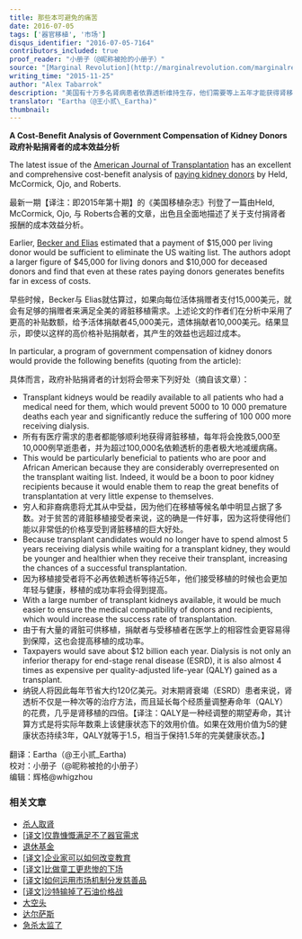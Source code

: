 ```yaml
---
title: 那些本可避免的痛苦
date: 2016-07-05
tags: ['器官移植', '市场']
disqus_identifier: "2016-07-05-7164"
contributors_included: true
proof_reader: "小册子（@昵称被抢的小册子）"
source: "[Marginal Revolution](http://marginalrevolution.com/marginalrevolution/2015/11/a-cost-bene%EF%AC%81t-analysis-of-government-compensation-of-kidney-donors.html)"
writing_time: "2015-11-25"
author: "Alex Tabarrok"
description: "美国有十万多名肾病患者依靠透析维持生存，他们需要等上五年才能获得肾移植的机会，每年5000-10000名患者因等不到肾而死亡，同时，纳税人每年为这支庞大的透析队伍负担一百多亿美元，一项研究发现，只须拿出其中一个零头去补贴捐肾者，即可避免这些痛苦和死亡。"
translator: "Eartha（@王小贰\_Eartha)"
thumbnail:
---
```


**A Cost-Beneﬁt Analysis of Government Compensation of Kidney Donors**  
**政府补贴捐肾者的成本效益分析**

The latest issue of the [American Journal of Transplantation](http://onlinelibrary.wiley.com/doi/10.1111/ajt.13490/abstract) has an excellent and comprehensive cost-benefit analysis of [paying kidney donors](http://onlinelibrary.wiley.com/doi/10.1111/ajt.13490/abstract) by Held, McCormick, Ojo, and Roberts.

最新一期【译注：即2015年第十期】的《美国移植杂志》刊登了一篇由Held, McCormick, Ojo, 与 Roberts合著的文章，出色且全面地描述了关于支付捐肾者报酬的成本效益分析。

Earlier, [Becker and Elias](http://www.jstor.org/stable/30033732) estimated that a payment of $15,000 per living donor would be sufficient to eliminate the US waiting list. The authors adopt a larger figure of $45,000 for living donors and $10,000 for deceased donors and find that even at these rates paying donors generates benefits far in excess of costs.

早些时候，Becker与 Elias就估算过，如果向每位活体捐赠者支付15,000美元，就会有足够的捐赠者来满足全美的肾脏移植需求。上述论文的作者们在分析中采用了更高的补贴数额，给予活体捐献者45,000美元，遗体捐献者10,000美元。结果显示，即使以这样的高价格补贴捐献者，其产生的效益也远超过成本。

In particular, a program of government compensation of kidney donors would provide the following benefits (quoting from the article):

具体而言，政府补贴捐肾者的计划将会带来下列好处（摘自该文章）：

* Transplant kidneys would be readily available to all patients who had a medical need for them, which would prevent 5000 to 10 000 premature deaths each year and significantly reduce the suffering of 100 000 more receiving dialysis.
* 所有有医疗需求的患者都能够顺利地获得肾脏移植，每年将会挽救5,000至10,000例早逝患者，并为超过100,000名依赖透析的患者极大地减缓病痛。
* This would be particularly beneficial to patients who are poor and African American because they are considerably overrepresented on the transplant waiting list. Indeed, it would be a boon to poor kidney recipients because it would enable them to reap the great benefits of transplantation at very little expense to themselves.
* 穷人和非裔病患将尤其从中受益，因为他们在移植等候名单中明显占据了多数。对于贫苦的肾脏移植接受者来说，这的确是一件好事，因为这将使得他们能以非常低的价格享受到肾脏移植的巨大好处。
* Because transplant candidates would no longer have to spend almost 5 years receiving dialysis while waiting for a transplant kidney, they would be younger and healthier when they receive their transplant, increasing the chances of a successful transplantation.
* 因为移植接受者将不必再依赖透析等待近5年，他们接受移植的时候也会更加年轻与健康，移植的成功率将会得到提高。
* With a large number of transplant kidneys available, it would be much easier to ensure the medical compatibility of donors and recipients, which would increase the success rate of transplantation.
* 由于有大量的肾脏可供移植，捐献者与受移植者在医学上的相容性会更容易得到保障，这也会提高移植的成功率。
* Taxpayers would save about $12 billion each year. Dialysis is not only an inferior therapy for end-stage renal disease (ESRD), it is also almost 4 times as expensive per quality-adjusted life-year (QALY) gained as a transplant.
* 纳锐人将因此每年节省大约120亿美元。对末期肾衰竭（ESRD）患者来说，肾透析不仅是一种次等的治疗方法，而且延长每个经质量调整寿命年（QALY）的花费，几乎是肾移植的四倍。【译注：QALY是一种经调整的期望寿命，其计算方式是将实际年数乘上该健康状态下的效用价值。如果在效用价值为5的健康状态持续3年，QALY就等于1.5，相当于保持1.5年的完美健康状态。】

翻译：Eartha（@王小贰\_Eartha)  
校对：小册子（@昵称被抢的小册子）  
编辑：辉格@whigzhou


### 相关文章

* [杀人取肾](https://headsalon.org/archives/7038.html "杀人取肾")
* [[译文]仅靠慷慨满足不了器官需求](https://headsalon.org/archives/6552.html "[译文]仅靠慷慨满足不了器官需求")
* [退休基金](https://headsalon.org/archives/7795.html "退休基金")
* [[译文]企业家可以如何改变教育](https://headsalon.org/archives/7525.html "[译文]企业家可以如何改变教育")
* [[译文]比做童工更悲惨的下场](https://headsalon.org/archives/7520.html "[译文]比做童工更悲惨的下场")
* [[译文]如何运用市场机制分发慈善品](https://headsalon.org/archives/7363.html "[译文]如何运用市场机制分发慈善品")
* [[译文]沙特输掉了石油价格战](https://headsalon.org/archives/7249.html "[译文]沙特输掉了石油价格战")
* [大空头](https://headsalon.org/archives/7195.html "大空头")
* [达尔萨斯](https://headsalon.org/archives/7156.html "达尔萨斯")
* [急杀太监了](https://headsalon.org/archives/7138.html "急杀太监了")
